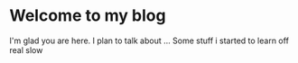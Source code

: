 # Welcome to my blog

I'm glad you are here. I plan to talk about ...
Some stuff i started to learn off real slow
